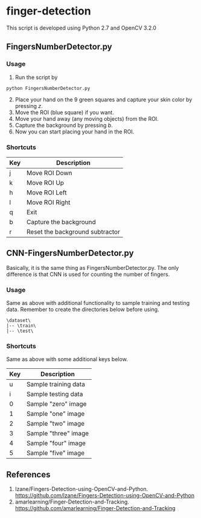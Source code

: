 # finger-detection
This script is developed using Python 2.7 and OpenCV 3.2.0

## FingersNumberDetector.py
### Usage
1. Run the script by
```
python FingersNumberDetector.py
```
2. Place your hand on the 9 green squares and capture your skin color by pressing *z*.
3. Move the ROI (blue square) if you want.
4. Move your hand away (any moving objects) from the ROI.
5. Capture the background by pressing *b*.
6. Now you can start placing your hand in the ROI.

### Shortcuts
Key | Description
--- | ---
j | Move ROI Down
k | Move ROI Up
h | Move ROI Left
l | Move ROI Right
q | Exit
b | Capture the background
r | Reset the background subtractor

## CNN-FingersNumberDetector.py
Basically, it is the same thing as FingersNumberDetector.py. The only difference is that CNN is used for counting the number of fingers.

### Usage
Same as above with additional functionality to sample training and testing data.
Remember to create the directories below before using.
```
\dataset\
|-- \train\
|-- \test\
```

### Shortcuts
Same as above with some additional keys below.

Key | Description
--- | ---
u | Sample training data
i | Sample testing data
0 | Sample "zero" image
1 | Sample "one" image
2 | Sample "two" image
3 | Sample "three" image
4 | Sample "four" image
5 | Sample "five" image



## References
1. lzane/Fingers-Detection-using-OpenCV-and-Python. https://github.com/lzane/Fingers-Detection-using-OpenCV-and-Python
2. amarlearning/Finger-Detection-and-Tracking. https://github.com/amarlearning/Finger-Detection-and-Tracking

